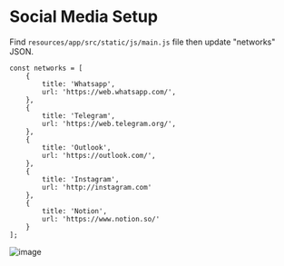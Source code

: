 # Social Media Setup
Find `resources/app/src/static/js/main.js` file then update "networks" JSON.

```
const networks = [
    {
        title: 'Whatsapp',
        url: 'https://web.whatsapp.com/',
    },
    {
        title: 'Telegram',
        url: 'https://web.telegram.org/',
    },
    {
        title: 'Outlook',
        url: 'https://outlook.com/',
    },
    {
        title: 'Instagram',
        url: 'http://instagram.com'
    },
    {
        title: 'Notion',
        url: 'https://www.notion.so/'
    }
];

```


![image](https://user-images.githubusercontent.com/32282846/230788944-a5d64eb4-e3b7-436a-a280-02d4ccfca7a9.png)
